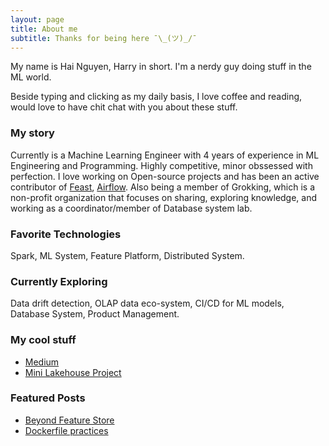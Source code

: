 ```yaml
---
layout: page
title: About me
subtitle: Thanks for being here ¯\_(ツ)_/¯
---
```


My name is Hai Nguyen, Harry in short. I'm a nerdy guy doing stuff in the ML world.

Beside typing and clicking as my daily basis, I love coffee and reading, would love to have chit chat with you about these stuff.

### My story

Currently is a Machine Learning Engineer with 4 years of experience in ML Engineering and Programming. Highly competitive, minor obssessed with perfection. I love working on Open-source projects and has been an active contributor of [Feast](https://github.com/feast-dev/feast), [Airflow](https://github.com/apache/airflow). Also being a member of Grokking, which is a non-profit organization that focuses on sharing, exploring knowledge, and working as a coordinator/member of Database system lab.


### Favorite Technologies
Spark, ML System, Feature Platform, Distributed System.


### Currently Exploring
Data drift detection, OLAP data eco-system, CI/CD for ML models, Database System, Product Management.

### My cool stuff
- [Medium](https://medium.com/@sudohainguyen)
- [Mini Lakehouse Project](https://github.com/sudohainguyen/mini-lakehouse/)

### Featured Posts
- [Beyond Feature Store](https://sudohainguyen.github.io/2023-01-15-beyond-feature-store_p1/)
- [Dockerfile practices](https://sudohainguyen.github.io/2022-08-02-dockerfile-practices/)
